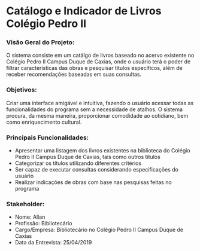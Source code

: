 # Catálogo e Indicador de Livros Colégio Pedro II

### Visão Geral do Projeto:

O sistema consiste em um catálgo de livros baseado no acervo existente no Colégio Pedro II Campus Duque de Caxias, onde o usuário terá o poder de filtrar características das obras e pesquisar títulos específicos, além de receber recomendações baseadas em suas consultas.

### Objetivos:

Criar uma interface amigável e intuitiva, fazendo o usuário acessar todas as funcionalidades do programa sem a necessidade de atalhos. O sistema procura, da mesma maneira, proporcionar comodidade ao cotidiano, bem como enriquecimento cultural.

### Principais Funcionalidades:

- Apresentar uma listagem dos livros existentes na biblioteca do Colégio Pedro II Campus Duque de Caxias, tais como outros títulos  
- Categorizar os títulos utilizando diferentes critérios
- Ser capaz de executar consultas considerando especificações do usuário  
- Realizar indicações de obras com base nas pesquisas feitas no programa  

### Stakeholder:
* Nome: Allan
* Profissão: Bibliotecário
* Cargo/Empresa: Bibliotecário no Colégio Pedro II Campus Duque de Caxias
* Data da Entrevista: 25/04/2019